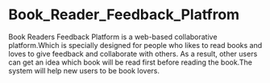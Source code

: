 # Book_Reader_Feedback_Platfrom
Book Readers Feedback Platform is a web-based collaborative platform.Which is specially designed for people who likes to read books and loves to give feedback and collaborate with others. As a result, other users can get an idea which book will be read first before reading the book.The system will help new users to be book lovers. 
